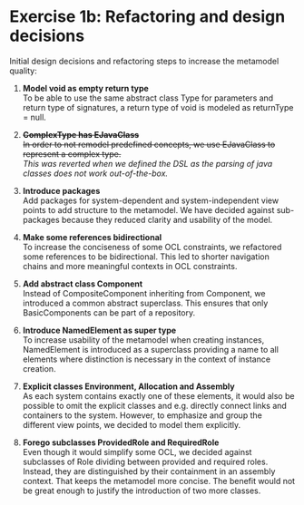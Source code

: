 # Exercise 1b: Refactoring and design decisions

Initial design decisions and refactoring steps to increase the metamodel quality:

1. **Model void as empty return type**  
To be able to use the same abstract class Type for parameters and return type of signatures, a return 
type of void is modeled as returnType = null. 

2. ~~**ComplexType has EJavaClass**~~  
~~In order to not remodel predefined concepts, we use EJavaClass to represent a complex type.~~  
*This was reverted when we defined the DSL as the parsing of java classes does not work out-of-the-box.*

3. **Introduce packages**  
Add packages for system-dependent and system-independent view points to add structure to the metamodel. 
We have decided against sub-packages because they reduced clarity and usability of the model.

4. **Make some references bidirectional**  
To increase the conciseness of some OCL constraints, we refactored some references to be bidirectional.
This led to shorter navigation chains and more meaningful contexts in OCL constraints.

5. **Add abstract class Component**  
Instead of CompositeComponent inheriting from Component, we introduced a common abstract superclass. 
This ensures that only BasicComponents can be part of a repository.

6. **Introduce NamedElement as super type**  
To increase usability of the metamodel when creating instances, NamedElement is introduced as a 
superclass providing a name to all elements where distinction is necessary in the context of instance 
creation.

7. **Explicit classes Environment, Allocation and Assembly**  
As each system contains exactly one of these elements, it would also be possible to omit the explicit 
classes and e.g. directly connect links and containers to the system. However, to emphasize and group 
the different view points, we decided to model them explicitly.

8. **Forego subclasses ProvidedRole and RequiredRole**  
Even though it would simplify some OCL, we decided against subclasses of Role dividing between provided 
and required roles. Instead, they are distinguished by their containment in an assembly context. That 
keeps the metamodel more concise. The benefit would not be great enough to justify the introduction of 
two more classes.